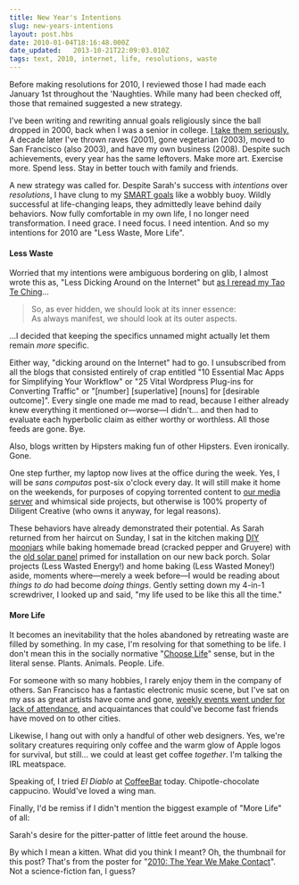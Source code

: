 ```yaml
---
title: New Year's Intentions
slug: new-years-intentions
layout: post.hbs
date: 2010-01-04T18:16:48.000Z
date_updated:   2013-10-21T22:09:03.010Z
tags: text, 2010, internet, life, resolutions, waste
---
```


Before making resolutions for 2010, I reviewed those I had made each January 1st throughout the 'Naughties. While many had been checked off, those that remained suggested a new strategy.<!--more-->

I've been writing and rewriting annual goals religiously since the ball dropped in 2000, back when I was a senior in college. <a href="http://sunshocked.com/stanifesto/archives/be-it-resolved-for-2007">I take them seriously.</a> A decade later I've thrown raves (2001), gone vegetarian (2003), moved to San Francisco (also 2003), and have my own business (2008). Despite such achievements, every year has the same leftovers. Make more art. Exercise more. Spend less. Stay in better touch with family and friends.

A new strategy was called for. Despite Sarah's success with <em>intentions</em> over <em>resolutions</em>, I have clung to my <a href="http://en.wikipedia.org/wiki/SMART_criteria"><acronym>SMART</acronym> goals</a> like a wobbly buoy. Wildly successful at life-changing leaps, they admittedly leave behind daily behaviors. Now fully comfortable in my own life, I no longer need transformation. I need grace. I need focus. I need intention. And so my intentions for 2010 are "Less Waste, More Life".

<h4>Less Waste</h4>

Worried that my intentions were ambiguous bordering on glib, I almost wrote this as, "Less Dicking Around on the Internet" but <a href="http://sunshocked.com/stanifesto/archives/finding-my-wei">as I reread my Tao Te Ching</a>...

<blockquote>So, as ever hidden, we should look at its inner essence:<br />As always manifest, we should look at its outer aspects.</blockquote>

...I decided that keeping the specifics unnamed might actually let them remain <em>more</em> specific.

Either way, "dicking around on the Internet" had to go. I unsubscribed from all the blogs that consisted entirely of crap entitled "10 Essential Mac Apps for Simplifying Your Workflow" or "25 Vital Wordpress Plug-ins for Converting Traffic" or "[number] [superlative] [nouns] for [desirable outcome]". Every single one made me mad to read, because I either already knew everything it mentioned or&mdash;worse&mdash;I didn't... and then had to evaluate each hyperbolic claim as either worthy or worthless. All those feeds are gone. Bye.

<p class="aside">Also, blogs written by Hipsters making fun of other Hipsters. Even ironically. Gone.</p>

One step further, my laptop now lives at the office during the week. Yes, I will be <cite>sans computas</cite> post-six o'clock every day. It will still make it home on the weekends, for purposes of copying torrented content to <a href="http://www.viddler.com/explore/sceablog/videos/537/0.512">our media server</a> and whimsical side projects, but otherwise is 100% property of Diligent Creative (who owns it anyway, for legal reasons).

These behaviors have already demonstrated their potential. As Sarah returned from her haircut on Sunday, I sat in the kitchen making <a href="http://www.instructables.com/id/Home-made-Sun-Jar/">DIY moonjars</a> while baking homemade bread (cracked pepper and Gruyere) with the <a href="http://sunshocked.com/stanifesto/archives/going-solar">old solar panel</a> primed for installation on our new back porch. Solar projects (Less Wasted Energy!) and home baking (Less Wasted Money!) aside, moments where&mdash;merely a week before&mdash;I would be reading about <em>things to do</em> had become <em>doing things</em>. Gently setting down my 4-in-1 screwdriver, I looked up and said, "my life used to be like this all the time."

<h4>More Life</h4>

It becomes an inevitability that the holes abandoned by retreating waste are filled by something. In my case, I'm resolving for that something to be life. I don't mean this in the socially normative "<a href="http://www.dailymotion.com/video/x3x1oh_trainspotting-trailer_shortfilms">Choose Life</a>" sense, but in the literal sense. Plants. Animals. People. Life.

For someone with so many hobbies, I rarely enjoy them in the company of others. San Francisco has a fantastic electronic music scene, but I've sat on my ass as great artists have come and gone, <a href="http://beatseclectic.com/">weekly events went under for lack of attendance</a>, and acquaintances that could've become fast friends have moved on to other cities.

Likewise, I hang out with only a handful of other web designers. Yes, we're solitary creatures requiring only coffee and the warm glow of Apple logos for survival, but still... we could at least get coffee <em>together</em>. I'm talking the IRL meatspace.

<p class="aside">Speaking of, I tried <cite>El Diablo</cite> at <a href="http://www.coffeebar-usa.com/">CoffeeBar</a> today. Chipotle-chocolate cappucino. Would've loved a wing man.</p>

Finally, I'd be remiss if I didn't mention the biggest example of "More Life" of all:

Sarah's desire for the pitter-patter of little feet around the house.

By which I mean a kitten. What did you think I meant? Oh, the thumbnail for this post? That's from the poster for "<a href="http://www.imdb.com/title/tt0086837/">2010: The Year We Make Contact</a>". Not a science-fiction fan, I guess?
